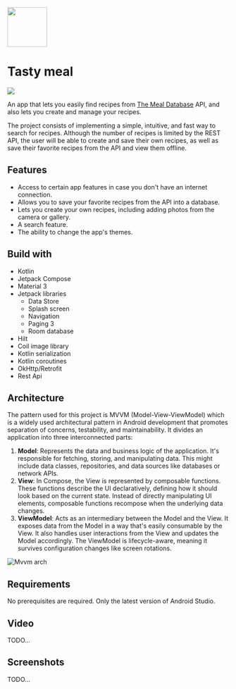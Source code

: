 <img src="https://github.com/user-attachments/assets/de29ea74-183a-40e5-ac1f-7a0c03a92d26" width="90" height="90">

# Tasty meal
[![](https://img.shields.io/badge/android-000000.svg?style=for-the-badge&logo=android)](https://)

An app that lets you easily find recipes from [The Meal Database](https://www.themealdb.com/) API, and also lets you create and manage your recipes.

The project consists of implementing a simple, intuitive, and fast way to search for recipes. Although the number of recipes is limited by the REST API, the user will be able to create and save their own recipes, as well as save their favorite recipes from the API and view them offline.

## Features

- Access to certain app features in case you don't have an internet connection. 
- Allows you to save your favorite recipes from the API into a database.
- Lets you create your own recipes, including adding photos from the camera or gallery.
- A search feature.
- The ability to change the app's themes.

## Build with

- Kotlin
- Jetpack Compose
- Material 3
- Jetpack libraries
  - Data Store
  - Splash screen
  - Navigation
  - Paging 3
  - Room database
- Hilt
- Coil image library
- Kotlin serialization
- Kotlin coroutines
- OkHttp/Retrofit
- Rest Api

## Architecture

The pattern used for this project is MVVM (Model-View-ViewModel) which is a widely used architectural pattern in Android development that promotes separation of concerns, testability, and maintainability. It divides an application into three interconnected parts:

1. **Model**: Represents the data and business logic of the application. It's responsible for fetching, storing, and manipulating data. This might include data classes, repositories, and data sources like databases or network APIs.
2. **View**: In Compose, the View is represented by composable functions. These functions describe the UI declaratively, defining how it should look based on the current state. Instead of directly manipulating UI elements, composable functions recompose when the underlying data changes.
3. **ViewModel**: Acts as an intermediary between the Model and the View. It exposes data from the Model in a way that's easily consumable by the View. It also handles user interactions from the View and updates the Model accordingly. The ViewModel is lifecycle-aware, meaning it survives configuration changes like screen rotations.

![Mvvm arch](https://github.com/user-attachments/assets/011add8b-cd32-4ae7-b78e-60a2ca578a59)

## Requirements

No prerequisites are required. Only the latest version of Android Studio.

## Video

TODO...

## Screenshots

TODO...
